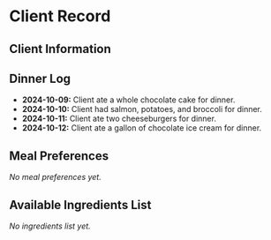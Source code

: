 # Client Record

## Client Information

## Dinner Log
- **2024-10-09:** Client ate a whole chocolate cake for dinner.
- **2024-10-10:** Client had salmon, potatoes, and broccoli for dinner.
- **2024-10-11:** Client ate two cheeseburgers for dinner.
- **2024-10-12:** Client ate a gallon of chocolate ice cream for dinner.

## Meal Preferences
_No meal preferences yet._

## Available Ingredients List
_No ingredients list yet._